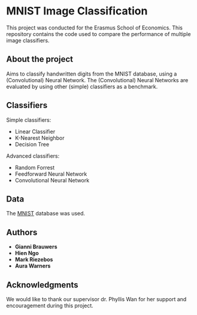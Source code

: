 # MNIST Image Classification

This project was conducted for the Erasmus School of Economics. This repository contains the code used to compare the performance of multiple image classifiers.

## About the project

Aims to classify handwritten digits from the MNIST database, using a (Convolutional) Neural Network. The (Convolutional) Neural Networks are evaluated by using other (simple) classifiers as a benchmark.

## Classifiers

Simple classifiers:
* Linear Classifier
* K-Nearest Neighbor
* Decision Tree

Advanced classifiers:
* Random Forrest
* Feedforward Neural Network
* Convolutional Neural Network

## Data

The [MNIST](http://yann.lecun.com/exdb/mnist/index.html) database was used.

## Authors

* **Gianni Brauwers** 
* **Hien Ngo** 
* **Mark Riezebos** 
* **Aura Warners** 

## Acknowledgments

We would like to thank our supervisor dr. Phyllis Wan for her support and encouragement during this project.
